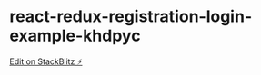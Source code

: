 # react-redux-registration-login-example-khdpyc

[Edit on StackBlitz ⚡️](https://stackblitz.com/edit/react-redux-registration-login-example-khdpyc)